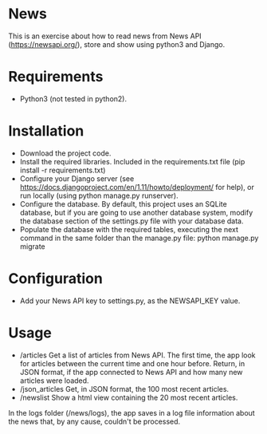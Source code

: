 News
====

This is an exercise about how to read news from News API (https://newsapi.org/), store and show using python3 and Django.

Requirements
============
* Python3 (not tested in python2).

Installation
============

* Download the project code.
* Install the required libraries.
    Included in the requirements.txt file (pip install -r requirements.txt)
* Configure your Django server (see https://docs.djangoproject.com/en/1.11/howto/deployment/ for help),
    or run locally (using python manage.py runserver).
* Configure the database.
    By default, this project uses an SQLite database, but if you are going to use another database system,
    modify the database section of the settings.py file with your database data.
* Populate the database with the required tables, executing the next command in the same folder than the manage.py file:
    python manage.py migrate

Configuration
=============
* Add your News API key to settings.py, as the NEWSAPI_KEY value.


Usage
=====
* /articles
    Get a list of articles from News API.
    The first time, the app look for articles between the current time and one hour before.
    Return, in JSON format, if the app connected to News API and how many new articles were loaded.
* /json_articles
    Get, in JSON format, the 100 most recent articles.
* /newslist
    Show a html view containing the 20 most recent articles.

In the logs folder (/news/logs), the app saves in a log file information about the news that, by any cause, couldn't be processed.